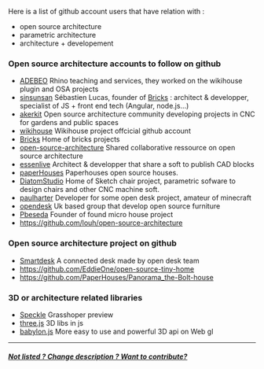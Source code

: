 Here is a list of github account users that have relation with : 
* open source architecture 
* parametric architecture 
* architecture + developement 

### Open source architecture accounts to follow on github 

* [ADEBEO](https://github.com/adebeo) Rhino teaching and services, they worked on the wikihouse plugin and OSA projects
* [sinsunsan](https://github.com/sinsunsan) Sébastien Lucas, founder of [Bricks](http://www.openbricks/io) : architect & developper, specialist of JS + front end tech (Angular, node.js...)
* [akerkit](https://github.com/AKERKits) Open source architecture community developing projects in CNC for gardens and public spaces
* [wikihouse](https://github.com/wikihouse) Wikihouse project offcicial github account 
* [Bricks](https://github.com/bricksapp) Home of bricks projects
* [open-source-architecture](https://github.com/open-source-architecture) Shared collaborative ressource on open source architecture
* [essenlive](https://github.com/essenlive) Architect & developper that share a soft to publish CAD blocks
* [paperHouses](https://github.com/PaperHouses) Paperhouses open source houses.
* [DiatomStudio](https://github.com/DiatomStudio) Home of Sketch chair project, parametric sofware to design chairs and other CNC machine soft.
* [paulharter](https://github.com/paulharter) Developer for some open desk project, amateur of minecraft
* [opendesk](https://github.com/opendesk) Uk based group that develop open source furniture
* [Pbeseda](https://github.com/pbeseda) Founder of found micro house project
* https://github.com/louh/open-source-architecture 

### Open source architecture project on github 
* [Smartdesk](https://github.com/opendesk/smartdesk) A connected desk made by open desk team
* https://github.com/EddieOne/open-source-tiny-home
* https://github.com/PaperHouses/Panorama_the-Bolt-house

### 3D or architecture related libraries
* [Speckle](https://github.com/didimitrie/future.speckle) Grasshoper preview
* [three.js](https://github.com/mrdoob/three.js/) 3D libs in js
* [babylon.js](http://www.babylonjs.com/) More easy to use and powerful 3D api on Web gl

*** 
##### [Not listed ? Change description ? Want to contribute?](/not-listed.md) 

